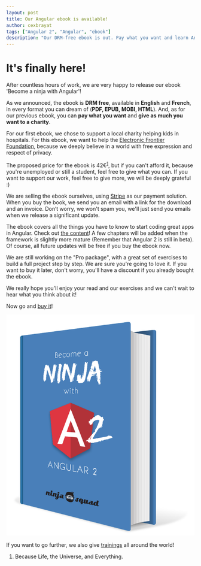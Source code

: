 ```yaml
---
layout: post
title: Our Angular ebook is available!
author: cexbrayat
tags: ["Angular 2", "Angular", "ebook"]
description: "Our DRM-free ebook is out. Pay what you want and learn Angular!"
---
```


# It's finally here!

After countless hours of work, we are very happy to release our ebook 'Become a ninja with Angular'!

As we announced, the ebook is **DRM free**, available in **English** and **French**,
in every format you can dream of (**PDF, EPUB, MOBI, HTML**).
And, as for our previous ebook, you can **pay what you want** and **give as much you want to a charity**.

For our first ebook, we chose to support a local charity helping kids in hospitals.
For this ebook, we want to help the [Electronic Frontier Foundation](https://www.eff.org/),
because we deeply believe in a world with free expression and respect of privacy.

The proposed price for the ebook is 42€<sup><a href="#footnote-1">1</a></sup>, but if you can't afford it,
because you're unemployed or still a student, feel free to give what you can.
If you want to support our work, feel free to give more, we will be deeply grateful :)

We are selling the ebook ourselves, using [Stripe](https://stripe.com/fr) as our payment solution.
When you buy the book, we send you an email with a link for the download and an invoice.
Don’t worry, we won't spam you, we'll just send you emails when we release a significant update.

The ebook covers all the things you have to know to start coding great apps in Angular.
Check out [the content](https://books.ninja-squad.com/angular#toc)!
A few chapters will be added when the framework is slightly more mature
(Remember that Angular&nbsp;2 is still in beta).
Of course, all future updates will be free if you buy the ebook now.

We are still working on the "Pro package", with a great set of exercises to build a full project step by step.
We are sure you're going to love it.
If you want to buy it later, don't worry, you'll have a discount if you already bought the ebook.

We really hope you'll enjoy your read and our exercises and we can't wait to hear what you think about it!

Now go and [buy it](https://books.ninja-squad.com/angular#buy)!

<p style="text-align: center;">
<img itemprop="image" class="img-fluid" src="/assets/images/ng2-ebook/ng2-cover.png" alt="Become a ninja with Angular" />
</p>

If you want to go further, we also give [trainings](https://ninja-squad.com/formations/formation-angular) all around the world!

<ol class="footnote">
  <li id="footnote-1">
Because Life, the Universe, and Everything.
  </li>
</ol>
